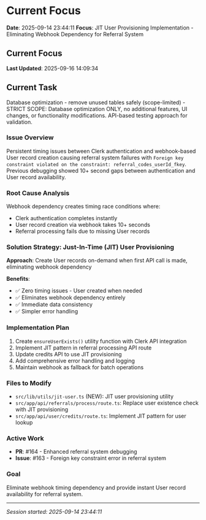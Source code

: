 # Current Focus

**Date**: 2025-09-14 23:44:11
**Focus**: JIT User Provisioning Implementation - Eliminating Webhook Dependency for Referral System

## Current Focus

**Last Updated**: 2025-09-16 14:09:34

## Current Task
Database optimization - remove unused tables safely (scope-limited) - STRICT SCOPE: Database optimization ONLY, no additional features, UI changes, or functionality modifications. API-based testing approach for validation.

### Issue Overview
Persistent timing issues between Clerk authentication and webhook-based User record creation causing referral system failures with `Foreign key constraint violated on the constraint: referral_codes_userId_fkey`. Previous debugging showed 10+ second gaps between authentication and User record availability.

### Root Cause Analysis
Webhook dependency creates timing race conditions where:
- Clerk authentication completes instantly
- User record creation via webhook takes 10+ seconds
- Referral processing fails due to missing User records

### Solution Strategy: Just-In-Time (JIT) User Provisioning
**Approach**: Create User records on-demand when first API call is made, eliminating webhook dependency

**Benefits**:
- ✅ Zero timing issues - User created when needed
- ✅ Eliminates webhook dependency entirely
- ✅ Immediate data consistency
- ✅ Simpler error handling

### Implementation Plan
1. Create `ensureUserExists()` utility function with Clerk API integration
2. Implement JIT pattern in referral processing API route
3. Update credits API to use JIT provisioning
4. Add comprehensive error handling and logging
5. Maintain webhook as fallback for batch operations

### Files to Modify
- `src/lib/utils/jit-user.ts` (NEW): JIT user provisioning utility
- `src/app/api/referrals/process/route.ts`: Replace user existence check with JIT provisioning
- `src/app/api/user/credits/route.ts`: Implement JIT pattern for user lookup

### Active Work
- **PR**: #164 - Enhanced referral system debugging
- **Issue**: #163 - Foreign key constraint error in referral system

### Goal
Eliminate webhook timing dependency and provide instant User record availability for referral system.

---

*Session started: 2025-09-14 23:44:11*